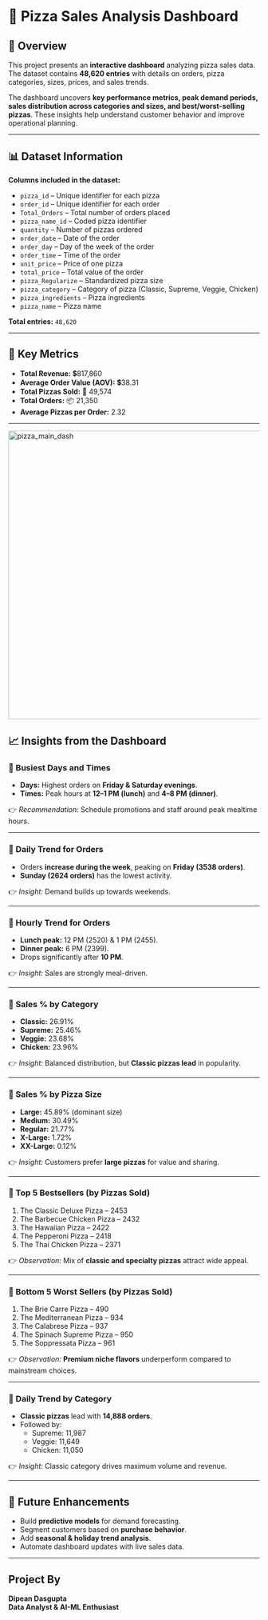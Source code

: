 # 🍕 Pizza Sales Analysis Dashboard

## 📌 Overview  
This project presents an **interactive dashboard** analyzing pizza sales data. The dataset contains **48,620 entries** with details on orders, pizza categories, sizes, prices, and sales trends.  

The dashboard uncovers **key performance metrics, peak demand periods, sales distribution across categories and sizes, and best/worst-selling pizzas**. These insights help understand customer behavior and improve operational planning.  

---

## 📊 Dataset Information  
**Columns included in the dataset:**  

- `pizza_id` – Unique identifier for each pizza  
- `order_id` – Unique identifier for each order  
- `Total_Orders` – Total number of orders placed  
- `pizza_name_id` – Coded pizza identifier  
- `quantity` – Number of pizzas ordered  
- `order_date` – Date of the order  
- `order_day` – Day of the week of the order  
- `order_time` – Time of the order  
- `unit_price` – Price of one pizza  
- `total_price` – Total value of the order  
- `pizza_Regularize` – Standardized pizza size  
- `pizza_category` – Category of pizza (Classic, Supreme, Veggie, Chicken)  
- `pizza_ingredients` – Pizza ingredients  
- `pizza_name` – Pizza name  

**Total entries:** `48,620`  

---

## 🚀 Key Metrics  

- **Total Revenue:** 💲817,860  
- **Average Order Value (AOV):** 💲38.31  
- **Total Pizzas Sold:** 🥘 49,574  
- **Total Orders:** 📦 21,350  
- **Average Pizzas per Order:** 2.32  

---
<img width="1296" height="577" alt="pizza_main_dash" src="https://github.com/user-attachments/assets/adee5791-cf64-4bec-98e4-307fb61a6e97" />


## 📈 Insights from the Dashboard  

### 🔹 Busiest Days and Times  
- **Days:** Highest orders on **Friday & Saturday evenings**.  
- **Times:** Peak hours at **12–1 PM (lunch)** and **4–8 PM (dinner)**.  

👉 *Recommendation:* Schedule promotions and staff around peak mealtime hours.  

---

### 🔹 Daily Trend for Orders  
- Orders **increase during the week**, peaking on **Friday (3538 orders)**.  
- **Sunday (2624 orders)** has the lowest activity.  

👉 *Insight:* Demand builds up towards weekends.  

---

### 🔹 Hourly Trend for Orders  
- **Lunch peak:** 12 PM (2520) & 1 PM (2455).  
- **Dinner peak:** 6 PM (2399).  
- Drops significantly after **10 PM**.  

👉 *Insight:* Sales are strongly meal-driven.  

---

### 🔹 Sales % by Category  
- **Classic:** 26.91%  
- **Supreme:** 25.46%  
- **Veggie:** 23.68%  
- **Chicken:** 23.96%  

👉 *Insight:* Balanced distribution, but **Classic pizzas lead** in popularity.  

---

### 🔹 Sales % by Pizza Size  
- **Large:** 45.89% (dominant size)  
- **Medium:** 30.49%  
- **Regular:** 21.77%  
- **X-Large:** 1.72%  
- **XX-Large:** 0.12%  

👉 *Insight:* Customers prefer **large pizzas** for value and sharing.  

---

### 🔹 Top 5 Bestsellers (by Pizzas Sold)  
1. The Classic Deluxe Pizza – 2453  
2. The Barbecue Chicken Pizza – 2432  
3. The Hawaiian Pizza – 2422  
4. The Pepperoni Pizza – 2418  
5. The Thai Chicken Pizza – 2371  

👉 *Observation:* Mix of **classic and specialty pizzas** attract wide appeal.  

---

### 🔹 Bottom 5 Worst Sellers (by Pizzas Sold)  
1. The Brie Carre Pizza – 490  
2. The Mediterranean Pizza – 934  
3. The Calabrese Pizza – 937  
4. The Spinach Supreme Pizza – 950  
5. The Soppressata Pizza – 961  

👉 *Observation:* **Premium niche flavors** underperform compared to mainstream choices.  

---

### 🔹 Daily Trend by Category  
- **Classic pizzas** lead with **14,888 orders**.  
- Followed by:  
  - Supreme: 11,987  
  - Veggie: 11,649  
  - Chicken: 11,050  

👉 *Insight:* Classic category drives maximum volume and revenue.  

---
## 🔮 Future Enhancements  
- Build **predictive models** for demand forecasting.  
- Segment customers based on **purchase behavior**.  
- Add **seasonal & holiday trend analysis**.  
- Automate dashboard updates with live sales data.  

---
## Project By
**Dipean Dasgupta <br>
Data Analyst & AI-ML Enthusiast**
